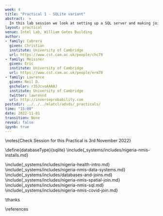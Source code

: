 ```yaml
---
week: 4
title: "Practical 1 - SQLite variant"
abstract:  >
  In this lab session we look at setting up a SQL server and making joins between different data sets.
layout: practical
venue: Intel Lab, William Gates Building
author:
- family: Cabrera
  given: Christian
  institute: University of Cambridge
  url: https://www.cst.cam.ac.uk/people/chc79
- family: Meissner
  given: Eric
  institute: University of Cambridge
  url: https://www.cst.cam.ac.uk/people/erm70
- family: Lawrence
  given: Neil D.
  gscholar: r3SJcvoAAAAJ
  institute: University of Cambridge
  twitter: lawrennd
  url: http://inverseprobability.com
postsdir: ../../../mlatcl/advds/_practicals/
time: "15:00"
date: 2022-11-01
transition: None
reveal: false
ipynb: true
---
```



\notes{Check Session for this Practical is 3rd November 2022}

\define{databaseType}{sqlite}
\include{_systems/includes/nigeria-nmis-installs.md}

\include{_systems/includes/nigeria-health-intro.md}
\include{_systems/includes/nigeria-nmis-data-systems.md}
\include{_systems/includes/databases-and-joins.md}
\include{_systems/includes/nigeria-nmis-spatial-join.md}
\include{_systems/includes/nigeria-nmis-sql.md}
\include{_systems/includes/nigeria-nmis-covid-join.md}



\thanks

\references
